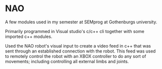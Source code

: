# NAO

A few modules used in my semester at SEMprog at Gothenburgs university.

Primarily programmed in Visual studio's c/c++ cli together with some imported c++ modules.

Used the NAO robot's visual input to create a video feed in c++ that was sent through an established connection with the robot. 
This feed was used to remotely control the robot with an XBOX controller to do any sort of movements; 
including controlling all external limbs and joints.
